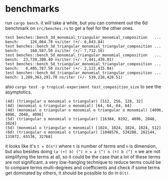 # benchmarks

run `cargo bench`. it will take a while, but you can comment out the 6d benchmark on `src/benches.rs` to get a feel for the other ones.

```
test benches::bench_3d_monomial_triangular_monomial_composition   ... bench:     126,064.78 ns/iter (+/- 6,843.84)
test benches::bench_3d_triangular_monomial_triangular_composition ... bench:     168,587.50 ns/iter (+/- 7,712.16)
test benches::bench_5d_monomial_triangular_monomial_composition   ... bench:  23,739,208.40 ns/iter (+/- 7,441,439.01)
test benches::bench_5d_triangular_monomial_triangular_composition ... bench:   8,405,787.50 ns/iter (+/- 2,122,415.04)
test benches::bench_6d_triangular_monomial_triangular_composition ... bench: 1,289,363,291.70 ns/iter (+/- 539,216,428.51)
```

also `cargo test -p tropical-experiment test_composition_size` to see the asymptotics.
```
(4d) (triangular o monomial o triangular) [512, 256, 128, 32]
(4d) (monomial o triangular o monomial) [64, 64, 64, 64]
(4d) (monomial o triangular o monomial o triangular o monomial) [4096, 4096, 2048, 4096]
(5d) (triangular o monomial o triangular) [16384, 8192, 4096, 2048, 1024]
(5d) (monomial o triangular o monomial) [1024, 1024, 1024, 1024, 512]
(6d) (triangular o monomial o triangular) [1048576, 524288, 262144, 131072, 65536, 32768]
```
it looks like it's `t = O(n⁴)` where `t` is number of terms and `n` is dimension, but also besides doing `(a (+) b) (^) n = a (^) n (+) b (^) n` we are not simplifying the terms at all, so it could be the case that a lot of these terms are not significant. a very low-hanging technique to reduce terms could be to compare terms multi-degrees and coefficients and check if some terms get dominated by others, it should be possible to do in `O(t)`.
